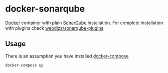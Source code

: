 docker-sonarqube
================

[Docker](https://www.docker.com/) container with plain [SonarQube](http://www.sonarqube.org/) installation. For complete installation with plugins check [webdizz/sonarqube-plugins](https://registry.hub.docker.com/u/webdizz/sonarqube-plugins/). 

Usage
--------------

There is an assumption you have installed [docker-compose](https://docs.docker.com/compose/) 

    docker-compose up
